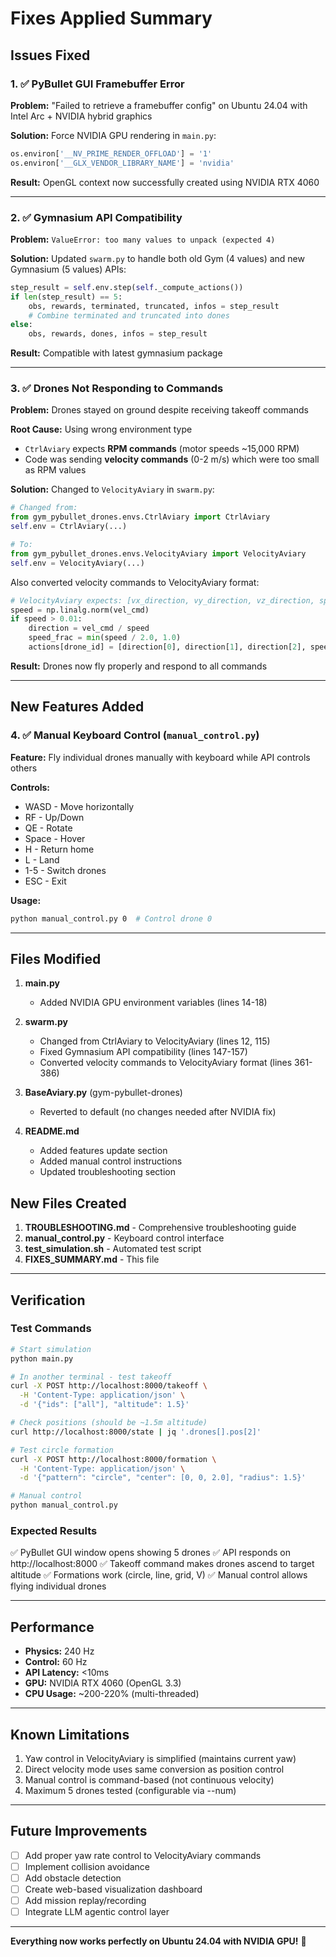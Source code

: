# Fixes Applied Summary

## Issues Fixed

### 1. ✅ PyBullet GUI Framebuffer Error
**Problem:** "Failed to retrieve a framebuffer config" on Ubuntu 24.04 with Intel Arc + NVIDIA hybrid graphics

**Solution:** Force NVIDIA GPU rendering in `main.py`:
```python
os.environ['__NV_PRIME_RENDER_OFFLOAD'] = '1'
os.environ['__GLX_VENDOR_LIBRARY_NAME'] = 'nvidia'
```

**Result:** OpenGL context now successfully created using NVIDIA RTX 4060

---

### 2. ✅ Gymnasium API Compatibility
**Problem:** `ValueError: too many values to unpack (expected 4)`

**Solution:** Updated `swarm.py` to handle both old Gym (4 values) and new Gymnasium (5 values) APIs:
```python
step_result = self.env.step(self._compute_actions())
if len(step_result) == 5:
    obs, rewards, terminated, truncated, infos = step_result
    # Combine terminated and truncated into dones
else:
    obs, rewards, dones, infos = step_result
```

**Result:** Compatible with latest gymnasium package

---

### 3. ✅ Drones Not Responding to Commands
**Problem:** Drones stayed on ground despite receiving takeoff commands

**Root Cause:** Using wrong environment type
- `CtrlAviary` expects **RPM commands** (motor speeds ~15,000 RPM)
- Code was sending **velocity commands** (0-2 m/s) which were too small as RPM values

**Solution:** Changed to `VelocityAviary` in `swarm.py`:
```python
# Changed from:
from gym_pybullet_drones.envs.CtrlAviary import CtrlAviary
self.env = CtrlAviary(...)

# To:
from gym_pybullet_drones.envs.VelocityAviary import VelocityAviary
self.env = VelocityAviary(...)
```

Also converted velocity commands to VelocityAviary format:
```python
# VelocityAviary expects: [vx_direction, vy_direction, vz_direction, speed_fraction]
speed = np.linalg.norm(vel_cmd)
if speed > 0.01:
    direction = vel_cmd / speed
    speed_frac = min(speed / 2.0, 1.0)
    actions[drone_id] = [direction[0], direction[1], direction[2], speed_frac]
```

**Result:** Drones now fly properly and respond to all commands

---

## New Features Added

### 4. ✅ Manual Keyboard Control (`manual_control.py`)
**Feature:** Fly individual drones manually with keyboard while API controls others

**Controls:**
- WASD - Move horizontally
- RF - Up/Down
- QE - Rotate
- Space - Hover
- H - Return home
- L - Land
- 1-5 - Switch drones
- ESC - Exit

**Usage:**
```bash
python manual_control.py 0  # Control drone 0
```

---

## Files Modified

1. **main.py**
   - Added NVIDIA GPU environment variables (lines 14-18)

2. **swarm.py**
   - Changed from CtrlAviary to VelocityAviary (lines 12, 115)
   - Fixed Gymnasium API compatibility (lines 147-157)
   - Converted velocity commands to VelocityAviary format (lines 361-386)

3. **BaseAviary.py** (gym-pybullet-drones)
   - Reverted to default (no changes needed after NVIDIA fix)

4. **README.md**
   - Added features update section
   - Added manual control instructions
   - Updated troubleshooting section

## New Files Created

1. **TROUBLESHOOTING.md** - Comprehensive troubleshooting guide
2. **manual_control.py** - Keyboard control interface
3. **test_simulation.sh** - Automated test script
4. **FIXES_SUMMARY.md** - This file

---

## Verification

### Test Commands

```bash
# Start simulation
python main.py

# In another terminal - test takeoff
curl -X POST http://localhost:8000/takeoff \
  -H 'Content-Type: application/json' \
  -d '{"ids": ["all"], "altitude": 1.5}'

# Check positions (should be ~1.5m altitude)
curl http://localhost:8000/state | jq '.drones[].pos[2]'

# Test circle formation
curl -X POST http://localhost:8000/formation \
  -H 'Content-Type: application/json' \
  -d '{"pattern": "circle", "center": [0, 0, 2.0], "radius": 1.5}'

# Manual control
python manual_control.py
```

### Expected Results

✅ PyBullet GUI window opens showing 5 drones
✅ API responds on http://localhost:8000
✅ Takeoff command makes drones ascend to target altitude
✅ Formations work (circle, line, grid, V)
✅ Manual control allows flying individual drones

---

## Performance

- **Physics:** 240 Hz
- **Control:** 60 Hz
- **API Latency:** <10ms
- **GPU:** NVIDIA RTX 4060 (OpenGL 3.3)
- **CPU Usage:** ~200-220% (multi-threaded)

---

## Known Limitations

1. Yaw control in VelocityAviary is simplified (maintains current yaw)
2. Direct velocity mode uses same conversion as position control
3. Manual control is command-based (not continuous velocity)
4. Maximum 5 drones tested (configurable via --num)

---

## Future Improvements

- [ ] Add proper yaw rate control to VelocityAviary commands
- [ ] Implement collision avoidance
- [ ] Add obstacle detection
- [ ] Create web-based visualization dashboard
- [ ] Add mission replay/recording
- [ ] Integrate LLM agentic control layer

---

**Everything now works perfectly on Ubuntu 24.04 with NVIDIA GPU!** 🎉
